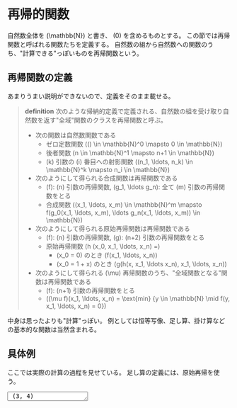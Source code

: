 # 再帰的関数
自然数全体を \(\mathbb{N}\) と書き、 \(0\) を含めるものとする。
この節では再帰関数と呼ばれる関数たちを定義する。
自然数の組から自然数への関数のうち、"計算できる"っぽいものを再帰関数という。


## 再帰関数の定義

あまりうまい説明ができないので、定義をそのまま載せる。

> **definition**
> 次のような帰納的定義で定義される、自然数の組を受け取り自然数を返す"全域"関数のクラスを再帰関数と呼ぶ。
> - 次の関数は自然数関数である
>   - ゼロ定数関数 \(() \in \mathbb{N}^0 \mapsto 0 \in \mathbb{N}\)
>   - 後者関数 \(n \in \mathbb{N}^1 \mapsto n+1 \in \mathbb{N}\)
>   - \(k\) 引数の \(i\) 番目への射影関数 \((n_1, \ldots, n_k) \in \mathbb{N}^k \mapsto n_i \in \mathbb{N}\)
> - 次のようにして得られる合成関数は再帰関数である
>   - \(f\): \(n\) 引数の再帰関数, \(g_1, \ldots g_n\): 全て \(m\) 引数の再帰関数をとる
>   - 合成関数 \((x_1, \ldots, x_m) \in \mathbb{N}^m \mapsto f(g_0(x_1, \ldots, x_m), \ldots g_n(x_1, \ldots, x_m)) \in \mathbb{N}\)
> - 次のようにして得られる原始再帰関数は再帰関数である
>   - \(f\): \(n\) 引数の再帰関数, \(g\): \(n+2\) 引数の再帰関数をとる
>   - 原始再帰関数 \(h (x_0, x_1, \ldots, x_n) =\)
>       - \(x_0 = 0\) のとき \(f(x_1, \ldots, x_n)\)
>       - \(x_0 = 1 + x\) のとき \(g(h(x, x_1, \ldots x_n), x_1, \ldots, x_n)\)
> - 次のようにして得られる \(\mu\) 再帰関数のうち、"全域関数となる"関数は再帰関数である
>   - \(f\): \(n+1\) 引数の再帰関数をとる
>   - \((\mu f)(x_1, \ldots, x_n) = \text{min} \{y \in \mathbb{N} \mid f(y, x_1, \ldots, x_n) = 0\}\)

中身は思ったよりも"計算"っぽい。
例としては恒等写像、足し算、掛け算などの基本的な関数は当然含まれる。

## 具体例
ここでは実際の計算の過程を見せている。
足し算の定義には、原始再帰を使う。

<script type="module">
    import { load, RecursiveFunctionViewModel } from "../assets/generated/recursive_function/recursive_function_glue.js";
    import { TextAreaSource, TextDefinedSource, UserControls } from "../assets/utils.js";
    await load();

    let code_input1 = new TextDefinedSource("let zf = PROJ[1,0]. let sf = COMP[SUCC: (PROJ[3,0])]. let add = PRIM[z: zf s: sf]. add");
    let tuple_input1 = new TextAreaSource("user_defined1");
    let control1 = new UserControls("control1");

    let view1 = new RecursiveFunctionViewModel(code_input1, tuple_input1, control1, "view1");
</script>

<div id="machine1">
    <div id="control1"></div>
    <textarea id="user_defined1" rows="1" cols="20"> (3, 4) </textarea>
    <div id="view1">
    </div>
</div>
